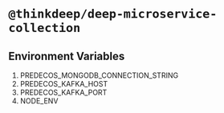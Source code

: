# `@thinkdeep/deep-microservice-collection`

## Environment Variables
1. PREDECOS_MONGODB_CONNECTION_STRING
1. PREDECOS_KAFKA_HOST
1. PREDECOS_KAFKA_PORT
1. NODE_ENV